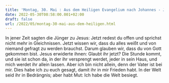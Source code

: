 ```yaml
---
title: 'Montag, 30. Mai : Aus dem Heiligen Evangelium nach Johannes - Joh 16,29-33.'
date: 2022-05-30T08:58:00.001+02:00
draft: false
url: /2022/05/montag-30-mai-aus-dem-heiligen.html
---
```


In jener Zeit sagten die Jünger zu Jesus: Jetzt redest du offen und sprichst nicht mehr in Gleichnissen. Jetzt wissen wir, dass du alles weißt und von niemand gefragt zu werden brauchst. Darum glauben wir, dass du von Gott gekommen bist. Jesus erwiderte ihnen: Glaubt ihr jetzt? Die Stunde kommt, und sie ist schon da, in der ihr versprengt werdet, jeder in sein Haus, und mich werdet ihr allein lassen. Aber ich bin nicht allein, denn der Vater ist bei mir. Dies habe ich zu euch gesagt, damit ihr in mir Frieden habt. In der Welt seid ihr in Bedrängnis; aber habt Mut: Ich habe die Welt besiegt.